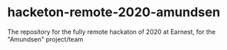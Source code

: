 # hacketon-remote-2020-amundsen
The repository for the fully remote hackaton of 2020 at Earnest, for the "Amundsen" project/team
